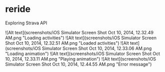 reride
======

Exploring Strava API

![Alt text](screenshots/iOS Simulator Screen Shot Oct 10, 2014, 12.32.49 AM.png "Loading activities")
![Alt text](screenshots/iOS Simulator Screen Shot Oct 10, 2014, 12.32.51 AM.png "Loaded activities")
![Alt text](screenshots/iOS Simulator Screen Shot Oct 10, 2014, 12.33.06 AM.png "Loading animation")
![Alt text](screenshots/iOS Simulator Screen Shot Oct 10, 2014, 12.33.11 AM.png "Playing animation")
![Alt text](screenshots/iOS Simulator Screen Shot Oct 10, 2014, 12.44.55 AM.png "Error message")
